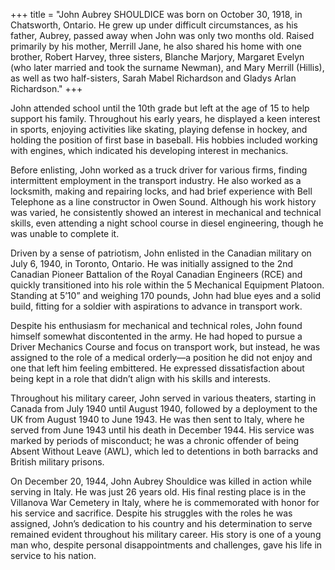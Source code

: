 +++
title = "John Aubrey SHOULDICE was born on October 30, 1918, in Chatsworth, Ontario. He grew up under difficult circumstances, as his father, Aubrey, passed away when John was only two months old. Raised primarily by his mother, Merrill Jane, he also shared his home with one brother, Robert Harvey, three sisters, Blanche Marjory, Margaret Evelyn (who later married and took the surname Newman), and Mary Merrill (Hillis), as well as two half-sisters, Sarah Mabel Richardson and Gladys Arlan Richardson."
+++


John attended school until the 10th grade but left at the age of 15 to help support his family. Throughout his early years, he displayed a keen interest in sports, enjoying activities like skating, playing defense in hockey, and holding the position of first base in baseball. His hobbies included working with engines, which indicated his developing interest in mechanics.

Before enlisting, John worked as a truck driver for various firms, finding intermittent employment in the transport industry. He also worked as a locksmith, making and repairing locks, and had brief experience with Bell Telephone as a line constructor in Owen Sound. Although his work history was varied, he consistently showed an interest in mechanical and technical skills, even attending a night school course in diesel engineering, though he was unable to complete it.

Driven by a sense of patriotism, John enlisted in the Canadian military on July 6, 1940, in Toronto, Ontario. He was initially assigned to the 2nd Canadian Pioneer Battalion of the Royal Canadian Engineers (RCE) and quickly transitioned into his role within the 5 Mechanical Equipment Platoon. Standing at 5’10” and weighing 170 pounds, John had blue eyes and a solid build, fitting for a soldier with aspirations to advance in transport work.

Despite his enthusiasm for mechanical and technical roles, John found himself somewhat discontented in the army. He had hoped to pursue a Driver Mechanics Course and focus on transport work, but instead, he was assigned to the role of a medical orderly—a position he did not enjoy and one that left him feeling embittered. He expressed dissatisfaction about being kept in a role that didn’t align with his skills and interests.

Throughout his military career, John served in various theaters, starting in Canada from July 1940 until August 1940, followed by a deployment to the UK from August 1940 to June 1943. He was then sent to Italy, where he served from June 1943 until his death in December 1944. His service was marked by periods of misconduct; he was a chronic offender of being Absent Without Leave (AWL), which led to detentions in both barracks and British military prisons.

On December 20, 1944, John Aubrey Shouldice was killed in action while serving in Italy. He was just 26 years old. His final resting place is in the Villanova War Cemetery in Italy, where he is commemorated with honor for his service and sacrifice. Despite his struggles with the roles he was assigned, John’s dedication to his country and his determination to serve remained evident throughout his military career. His story is one of a young man who, despite personal disappointments and challenges, gave his life in service to his nation.
